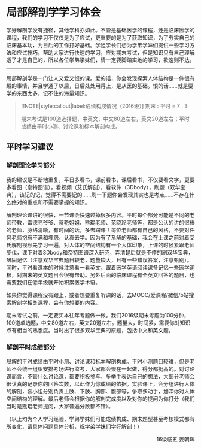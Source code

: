 # 局部解剖学学习体会

学好解剖学没有捷径，其他学科亦如此。不管是基础医学的课程，还是临床医学的课程，我们的学习不仅仅是为了应试，更重要的是为了获取知识，为了夯实自己的临床基本功，为日后的工作打好基础。学姐学长们想为学弟学妹们提供一些学习方法和应试技巧，帮助大家进行快速的学习，应对期末考试，但是知识只有自己理解透了才是自己的，所以各位学弟学妹们，请一定要脚踏实地的学习，欲速则不达。

----

局部解剖学是一门让人又爱又恨的课。爱的话，你会发现探索人体结构是一件很有趣的事情，并且学通了以后，日后处处用得上，是从医的基础。恨的话……就是要学的东西太多，记不住的海量知识。

> [!NOTE|style:callout|label:成绩构成情况（2016级）]
> 期末 : 平时 = 7 : 3
>
> 期末考试是100道选择题，中英文，中文80道左右，英文20道左右；平时成绩由平时小测、讨论课和标本解剖构成。

## 平时学习建议

### 解剖理论学习部分

我的建议是不断地重复，平日多看书，课前看书，课后看书，不仅要看文字，更要多看图（奈特图谱），看视频（艾氏解剖），看软件（3Dbody），刷题（双华宝典），该记的记，觉得不需要记的……刷一下题你会发现其实也是考点……不存在什么绝对的重点和不需要掌握的知识。

解剖理论课讲的很快，一节课会快速过掉很多内容。平时每个部分可能是不同的老师带教，雷德亮爷爷、蔡艳姐姐、熊琨老师、范晓玲老师等，都是公认的讲的很棒的老师，脉络清晰，有时间的话，多去蹭课！每位老师都有自己的风格，不要对任何老师抱有不满和埋怨，认真去学。因为有了系解的基础，我会在上课之前对着艾氏解剖视频先学习一遍，对人体的空间结构有一个大体印象，上课的时候紧跟老师步伐，课下对着3Dbody和奈特图谱深入研究，弄清楚后就是不停的刷双华宝典，巩固记忆（注意双华宝典题目较老，题量较大，且有一些错误答案，注意甄别）。同时，平时看课本的时候注意看一看英文，跟着医学英语阅读课多记忆一些医学词根，对期末的英文题目会很有帮助。另外后面的临床课程有全英文回答的题目，也需要我们在低年级就开始积累医学术语。

如果你觉得课程没有跟上，或者想要重复听课的话，去MOOC/爱课程/微信/b站搜索解剖学相关课程，会有你想要的内容。

期末考试之前，一定要买本往年考题做一做。我们2016级期末考题为100分钟，100道单选题，中文80道左右，英文20道左右。题量大，时间紧，需要你对知识点有相当的熟悉度。当时出了很多双华宝典的原题，包括中文和英文题。

### 解剖平时成绩部分

局解的平时成绩由平时小测、讨论课和标本解剖构成。平时小测题目较难，但是老师不会统一组织安排考场进行监考，大家都会聚在一起做，得分都挺高的。对讨论课而言，不管什么讨论课，都要积极参与，多举手表达自己的想法，大部分老师会很认真的记录你的回答次数，以此作为你成绩的依据。实验课上，会分组进行人体的解剖，各小组分别负责上肢、下肢、胸部、腹部等，争取多动手，加深你对人体空间结构的理解。最后老师会根据你的解剖完成度以及对你的提问为你打分（我们当时是熊琨老师提问，大家普遍分数都不错）。

（以上均为个人学习经验，学弟学妹们可能成绩构成、期末题型甚至考核模式都有所变化，请具体问题具体分析，祝学弟学妹们学好解剖！）

<p align="right">16级临五 姜朝晖</p>